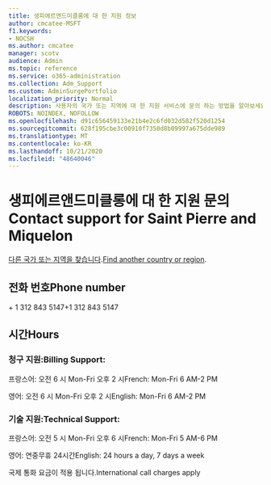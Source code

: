 ```yaml
---
title: 생피에르앤드미클롱에 대 한 지원 정보
author: cmcatee-MSFT
f1.keywords:
- NOCSH
ms.author: cmcatee
manager: scotv
audience: Admin
ms.topic: reference
ms.service: o365-administration
ms.collection: Adm_Support
ms.custom: AdminSurgePortfolio
localization_priority: Normal
description: 사용자의 국가 또는 지역에 대 한 지원 서비스에 문의 하는 방법을 알아보세요.
ROBOTS: NOINDEX, NOFOLLOW
ms.openlocfilehash: d91c656459133e21b4e2c6fd032d582f520d1254
ms.sourcegitcommit: 628f195cbe3c00910f7350d8b09997a675dde989
ms.translationtype: MT
ms.contentlocale: ko-KR
ms.lasthandoff: 10/21/2020
ms.locfileid: "48640046"
---
```

# <a name="contact-support-for-saint-pierre-and-miquelon"></a><span data-ttu-id="1b694-103">생피에르앤드미클롱에 대 한 지원 문의</span><span class="sxs-lookup"><span data-stu-id="1b694-103">Contact support for Saint Pierre and Miquelon</span></span>

<span data-ttu-id="1b694-104">[다른 국가 또는 지역을 찾습니다](../contact-support-for-business-products.md).</span><span class="sxs-lookup"><span data-stu-id="1b694-104">[Find another country or region](../contact-support-for-business-products.md).</span></span>

## <a name="phone-number"></a><span data-ttu-id="1b694-105">전화 번호</span><span class="sxs-lookup"><span data-stu-id="1b694-105">Phone number</span></span>
<span data-ttu-id="1b694-106">+ 1 312 843 5147</span><span class="sxs-lookup"><span data-stu-id="1b694-106">+1 312 843 5147</span></span>

## <a name="hours"></a><span data-ttu-id="1b694-107">시간</span><span class="sxs-lookup"><span data-stu-id="1b694-107">Hours</span></span>
### <a name="billing-support"></a><span data-ttu-id="1b694-108">청구 지원:</span><span class="sxs-lookup"><span data-stu-id="1b694-108">Billing Support:</span></span>

<span data-ttu-id="1b694-109">프랑스어: 오전 6 시 Mon-Fri 오후 2 시</span><span class="sxs-lookup"><span data-stu-id="1b694-109">French: Mon-Fri 6 AM-2 PM</span></span>

<span data-ttu-id="1b694-110">영어: 오전 6 시 Mon-Fri 오후 2 시</span><span class="sxs-lookup"><span data-stu-id="1b694-110">English: Mon-Fri 6 AM-2 PM</span></span>

### <a name="technical-support"></a><span data-ttu-id="1b694-111">기술 지원:</span><span class="sxs-lookup"><span data-stu-id="1b694-111">Technical Support:</span></span>

<span data-ttu-id="1b694-112">프랑스어: 오전 5 시 Mon-Fri 오후 6 시</span><span class="sxs-lookup"><span data-stu-id="1b694-112">French: Mon-Fri 5 AM-6 PM</span></span>

<span data-ttu-id="1b694-113">영어: 연중무휴 24시간</span><span class="sxs-lookup"><span data-stu-id="1b694-113">English: 24 hours a day, 7 days a week</span></span>

<span data-ttu-id="1b694-114">국제 통화 요금이 적용 됩니다.</span><span class="sxs-lookup"><span data-stu-id="1b694-114">International call charges apply</span></span>
